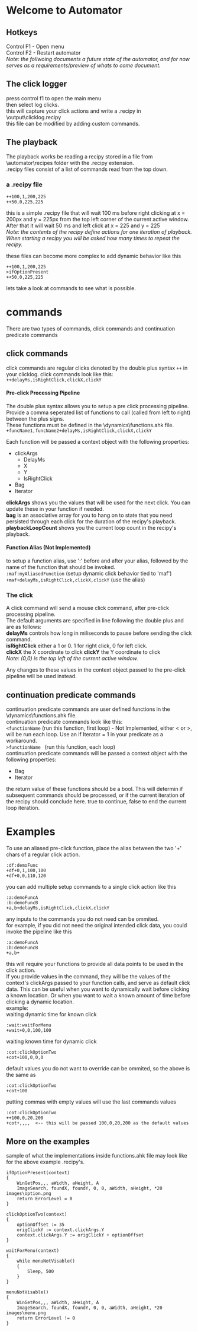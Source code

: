 # Welcome to Automator    
## Hotkeys    
Control F1 - Open menu    
Control F2 - Restart automator    
*Note: the follwoing documents a future state of the automator, and for now serves as a requirements/preview of whats to come document.*
## The click logger    
press control f1 to open the main menu    
then select log clicks.    
this will capture your click actions and write a .recipy in \output\clicklog.recipy    
this file can be modified by adding custom commands.    


## The playback    
The playback works be reading a recipy stored in a file from \automator\recipes folder with the .recipy extension.    
.recipy files consist of a list of commands read from the top down.  
### a .recipy file    
```
++100,1,200,225    
++50,0,225,225
```    
this is a simple .recipy file that will wait 100 ms before right clicking at x = 200px and y = 225px from the top left corner of the current active window.  After that it will wait 50 ms and left click at x = 225 and y = 225    
*Note: the contents of the recipy define actions for one iteration of playback.  When starting a recipy you will be asked how many times to repeat the recipy.*
    
these files can become more complex to add dynamic behavior like this
```
++100,1,200,225    
>ifOptionPresent
++50,0,225,225
```    
lets take a look at commands to see what is possible.

# commands    
There are two types of commands, click commands and continuation predicate commands    
    
## click commands
click commands are regular clicks denoted by the double plus syntax ```++``` in your clicklog.
click commands look like this:    
```++delayMs,isRightClick,clickX,clickY```    

#### Pre-click Processing Pipeline
The double plus syntax allows you to setup a pre click processing pipeline.    
Provide a comma seperated list of functions to call (called from left to right) between the plus signs.        
These functions must be defined in the \dynamics\functions.ahk file.    
```+funcName1,funcName2+delayMs,isRightClick,clickX,clickY```    

Each function will be passed a context object with the following properties:
- clickArgs
    - DelayMs
    - X
    - Y
    - IsRightClick
- Bag
- Iterator
    
**clickArgs** shows you the values that will be used for the next click.  You can update these in your function if needed.    
**bag** is an associative array for you to hang on to state that you need persisted through each click for the duration of the recipy's playback.  
**playbackLoopCount** shows you the current loop count in the recipy's playback.    

#### Function Alias (Not Implemented)
to setup a function alias, use ':' before and after your alias,
followed by the name of the function that should be invoked.    
```:maf:myAliasedFunction``` (setup dynamic click behavior tied to 'maf')    
```+maf+delayMs,isRightClick,clickX,clickY``` (use the alias)    

### The click
A click command will send a mouse click command, after pre-click processing pipeline.    
The default arguments are specified in line following the double plus and are as follows:    
**delayMs** controls how long in miliseconds to pause before sending the click command.    
**isRightClick** either a 1 or 0.  1 for right click, 0 for left click.    
**clickX** the X coordinate to click
**clickY** the Y coordinate to click    
*Note: (0,0) is the top left of the current active window.*    
    
Any changes to these values in the context object passed to the pre-click pipeline will be used instead.
    
## continuation predicate commands    
continuation predicate commands are user defined functions in the \dynamics\functions.ahk file.    
continuation predicate commands look like this:    
```<functionName``` (run this function, first loop) - Not Implemented, either < or >, will be run each loop.  Use an if Iterator = 1 in your predicate as a workaround.    
```>functionName ``` (run this function, each loop)    
continuation predicate commands will be passed a context object with the following properties:
- Bag
- Iterator    

the return value of these functions should be a bool.  This will determin if subsequent commands should be processed, or if the current iteration of the recipy should conclude here.  true to continue, false to end the current loop iteration.   

# Examples    
To use an aliased pre-click function, place the alias between the two '+' chars of a regular click action.    
```
:df:demoFunc
+df+0,1,100,100
+df+0,0,110,120
```    
you can add multiple setup commands to a single click action like this

```
:a:demoFuncA
:b:demoFuncB
+a,b+delayMs,isRightClick,clickX,clickY
```    
any inputs to the commands you do not need can be ommited.    
for example, if you did not need the original intended click data, you could invoke the pipeline like this    

```
:a:demoFuncA
:b:demoFuncB
+a,b+
```    
this will require your functions to provide all data points to be used in the click action.    
If you provide values in the command, they will be the values of the context's clickArgs passed to your function calls, and serve as default click data.  This can be useful when you want to dynamically wait before clicking a known location.  Or when you want to wait a known amount of time before clicking a dynamic location.    
example:    
waiting dynamic time for known click

```
:wait:waitForMenu
+wait+0,0,100,100
```    
waiting known time for dynamic click
```
:cot:clickOptionTwo
+cot+100,0,0,0
```    
default values you do not want to override can be ommited, so the above is the same as    
```
:cot:clickOptionTwo
+cot+100
```    
putting commas with empty values will use the last commands values    
```
:cot:clickOptionTwo
++100,0,20,200
+cot+,,,,  <-- this will be passed 100,0,20,200 as the default values
```    

## More on the examples
sample of what the implementations inside functions.ahk file may look like for the above example .recipy's.

```ahk
ifOptionPresent(context)
{
    WinGetPos,,, aWidth, aHeight, A
    ImageSearch, foundX, foundY, 0, 0, aWidth, aHeight, *20 images\option.png
    return ErrorLevel = 0
}

clickOptionTwo(context)
{
    optionOffset := 35
    origClickY := context.clickArgs.Y
    context.clickArgs.Y := origClickY + optionOffset
}

waitForMenu(context)
{
    while menuNotVisable()
    {
        Sleep, 500
    }
}

menuNotVisable()
{
    WinGetPos,,, aWidth, aHeight, A
    ImageSearch, foundX, foundY, 0, 0, aWidth, aHeight, *20 images\menu.png
    return ErrorLevel != 0
}
```
